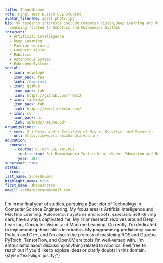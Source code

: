 ```yaml
---
title: Thanushraam
role: Final Year B.Tech CSE Student
avatar_filename: april_photo.jpg
bio: My research interests include Computer Vision,Deep Learning and Machine
  Learning related to Robotics and Autonomous Systems
interests:
  - Artificial Intelligence
  - Deep Learning
  - Machine Learning
  - Computer Vision
  - Robotics
  - Autonomous System
  - Embedded Systems
social:
  - icon: envelope
    icon_pack: fas
    link: /#contact
  - icon: github
    icon_pack: fab
    link: https://github.com/Tr0612
  - icon: linkedin
    icon_pack: fab
    link: https://www.linkedin.com/
  - icon: cv
    icon_pack: ai
    link: uploads/resume.pdf
organizations:
  - name: Sri Ramachandra Institute of Higher Education and Research
    url: https://www.sriramachandra.edu.in/
education:
  courses:
    - course: B.Tech CSE (Ai/ML)
      institution: Sri Ramachandra Institute of Higher Education and Research
      year: 2024
superuser: true
status:
  icon: ☕️
last_name: Sureshkumar
highlight_name: true
first_name: Thanushraam
email: skthanushraam@gmail.com
---
```

I'm in my final year of studies, pursuing a Bachelor of Technology in Computer Science Engineering. My focus area is Artificial Intelligence and Machine Learning. Autonomous systems and robots, especially self-driving cars, have always captivated me. My prior research revolves around Deep Learning, Computer Vision, and Machine Learning. Currently, I'm dedicated to implementing these skills in robotics. My programming proficiency spans Python and C++, and I'm also in the process of mastering ROS and Gazebo. PyTorch, TensorFlow, and OpenCV are tools I'm well-versed with. I'm enthusiastic about discussing anything related to robotics. Feel free to reach out if you'd like to explore ideas or clarify doubts in this domain.
{style="text-align: justify;"}
